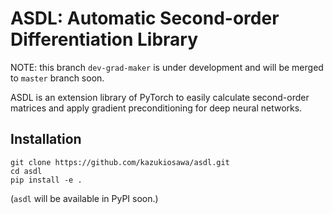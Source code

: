 # ASDL: Automatic Second-order Differentiation Library

NOTE: this branch `dev-grad-maker` is under development and will be merged to `master` branch soon.

ASDL is an extension library of PyTorch to easily 
calculate second-order matrices
and apply gradient preconditioning for deep neural networks.

## Installation

```shell
git clone https://github.com/kazukiosawa/asdl.git
cd asdl
pip install -e .
```
(`asdl` will be available in PyPI soon.)